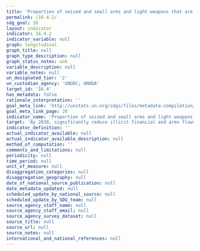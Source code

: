 ```yaml
---
title: 'Proportion of seized and small arms and light weapons that are recorded and traced, in accordance with international standards and legal instruments'
permalink: /16-4-2/
sdg_goal: 16
layout: indicator
indicator: 16.4.2
indicator_variable: null
graph: longitudinal
graph_title: null
graph_type_description: null
graph_status_notes: unk
variable_description: null
variable_notes: null
un_designated_tier: '2'
un_custodian_agency: 'UNODC; UNODA'
target_id: '16.4'
has_metadata: false
rationale_interpretation: ''
goal_meta_link: 'http://unstats.un.org/sdgs/files/metadata-compilation/Metadata-Goal-16.pdf'
goal_meta_link_page: 20
indicator_name: 'Proportion of seized and small arms and light weapons that are recorded and traced, in accordance with international standards and legal instruments'
target: 'By 2030, significantly reduce illicit financial and arms flows, strengthen the recovery and return of stolen assets and combat all forms of organized crime.'
indicator_definition: ''
actual_indicator_available: null
actual_indicator_available_description: null
method_of_computation: ''
comments_and_limitations: null
periodicity: null
time_period: null
unit_of_measure: null
disaggregation_categories: null
disaggregation_geography: null
date_of_national_source_publication: null
date_metadata_updated: null
scheduled_update_by_national_source: null
scheduled_update_by_SDG_team: null
source_agency_staff_name: null
source_agency_staff_email: null
source_agency_survey_dataset: null
source_title: null
source_url: null
source_notes: null
international_and_national_references: null
---
```

